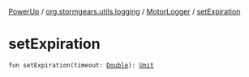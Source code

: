 [PowerUp](../../index.md) / [org.stormgears.utils.logging](../index.md) / [MotorLogger](index.md) / [setExpiration](./set-expiration.md)

# setExpiration

`fun setExpiration(timeout: `[`Double`](https://kotlinlang.org/api/latest/jvm/stdlib/kotlin/-double/index.html)`): `[`Unit`](https://kotlinlang.org/api/latest/jvm/stdlib/kotlin/-unit/index.html)